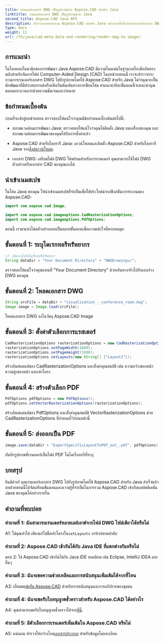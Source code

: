 ```yaml
---
title: เรนเดอร์เอกสาร DWG เป็นรูปภาพด้วย Aspose.CAD สำหรับ Java
linktitle: เรนเดอร์เอกสาร DWG เป็นรูปภาพด้วย Java
second_title: Aspose.CAD Java API
description: สำรวจการผสานรวม Aspose.CAD สำหรับ Java อย่างราบรื่นในการเรนเดอร์เอกสาร DWG ไปยังรูปภาพ ปฏิบัติตามคำแนะนำทีละขั้นตอนของเราเพื่อผลลัพธ์ที่มีประสิทธิภาพ
type: docs
weight: 11
url: /th/java/cad-meta-data-and-rendering/render-dwg-to-image/
---
```

## การแนะนำ

ในโลกแบบไดนามิกของการพัฒนา Java Aspose.CAD มีความโดดเด่นในฐานะเครื่องมืออันทรงพลังสำหรับจัดการไฟล์ Computer-Aided Design (CAD) ในบทช่วยสอนนี้ เราจะสำรวจกระบวนการเรนเดอร์เอกสาร DWG ไปยังรูปภาพโดยใช้ Aspose.CAD สำหรับ Java ไม่ว่าคุณจะเป็นนักพัฒนาที่มีประสบการณ์หรือเพิ่งเริ่มต้นเส้นทางการเขียนโค้ด คำแนะนำทีละขั้นตอนนี้จะแนะนำคุณตลอดกระบวนการด้วยความชัดเจนและง่ายดาย

## ข้อกำหนดเบื้องต้น

ก่อนที่จะเข้าสู่บทช่วยสอน ตรวจสอบให้แน่ใจว่าคุณมีข้อกำหนดเบื้องต้นต่อไปนี้:

- สภาพแวดล้อมการพัฒนา Java: ตรวจสอบให้แน่ใจว่าคุณได้ติดตั้ง Java บนเครื่องของคุณ และสภาพแวดล้อมการพัฒนาของคุณได้รับการตั้งค่าแล้ว

-  Aspose.CAD สำหรับไลบรารี Java: ดาวน์โหลดและติดตั้ง Aspose.CAD สำหรับไลบรารี Java จาก[ลิ้งค์ดาวน์โหลด](https://releases.aspose.com/cad/java/).

- เอกสาร DWG: เตรียมไฟล์ DWG ให้พร้อมสำหรับการเรนเดอร์ คุณสามารถใช้ไฟล์ DWG ตัวอย่างหรือเอกสาร CAD ของคุณเองได้

## นำเข้าเนมสเปซ

ในโค้ด Java ของคุณ ให้นำเข้าเนมสเปซที่จำเป็นเพื่อใช้ประโยชน์จากฟังก์ชันการทำงานของ Aspose.CAD:

```java
import com.aspose.cad.Image;

import com.aspose.cad.imageoptions.CadRasterizationOptions;
import com.aspose.cad.imageoptions.PdfOptions;
```

ตอนนี้ เรามาแบ่งโค้ดตัวอย่างออกเป็นหลายขั้นตอนเพื่อความเข้าใจที่ครอบคลุม:

## ขั้นตอนที่ 1: ระบุไดเรกทอรีทรัพยากร

```java
// เส้นทางไปยังไดเร็กทอรีทรัพยากร
String dataDir = "Your Document Directory" + "DWGDrawings/";
```

ตรวจสอบให้แน่ใจว่าคุณแทนที่ "Your Document Directory" ด้วยเส้นทางจริงไปยังแบบร่าง DWG ของคุณ

## ขั้นตอนที่ 2: โหลดเอกสาร DWG

```java
String srcFile = dataDir + "visualization_-_conference_room.dwg";
Image image = Image.load(srcFile);
```

โหลดเอกสาร DWG ลงในวัตถุ Aspose.CAD Image

## ขั้นตอนที่ 3: ตั้งค่าตัวเลือกการแรสเตอร์

```java
CadRasterizationOptions rasterizationOptions = new CadRasterizationOptions();
rasterizationOptions.setPageWidth(1600);
rasterizationOptions.setPageHeight(1600);
rasterizationOptions.setLayouts(new String[] {"Layout1"});
```

สร้างอินสแตนซ์ของ CadRasterizationOptions และตั้งค่าคุณสมบัติ เช่น ความกว้างของหน้า ความสูงของหน้า และเค้าโครง

## ขั้นตอนที่ 4: สร้างตัวเลือก PDF

```java
PdfOptions pdfOptions = new PdfOptions();
pdfOptions.setVectorRasterizationOptions(rasterizationOptions);
```

สร้างอินสแตนซ์ของ PdfOptions และตั้งค่าคุณสมบัติ VectorRasterizationOptions ด้วย CadRasterizationOptions ที่กำหนดไว้ก่อนหน้านี้

## ขั้นตอนที่ 5: ส่งออกเป็น PDF

```java
image.save(dataDir + "ExportSpecificLayoutToPDF_out_.pdf", pdfOptions);
```

บันทึกรูปภาพที่เรนเดอร์เป็นไฟล์ PDF ในไดเร็กทอรีที่ระบุ

## บทสรุป

ยินดีด้วย! คุณเรนเดอร์เอกสาร DWG ไปยังรูปภาพโดยใช้ Aspose.CAD สำหรับ Java สำเร็จแล้ว บทช่วยสอนนี้ได้จัดเตรียมขั้นตอนและความรู้ที่จำเป็นในการรวม Aspose.CAD เข้ากับแอปพลิเคชัน Java ของคุณได้อย่างราบรื่น

## คำถามที่พบบ่อย

### คำถามที่ 1: ฉันสามารถเรนเดอร์หลายเลย์เอาต์จากไฟล์ DWG ไฟล์เดียวได้หรือไม่

 A1: ใช่คุณทำได้ เพียงแก้ไขชื่อเค้าโครงใน`setLayouts` อาร์เรย์ตามลำดับ

### คำถามที่ 2: Aspose.CAD เข้ากันได้กับ Java IDE ที่แตกต่างกันหรือไม่

ตอบ 2: ใช่ Aspose.CAD เข้ากันได้กับ Java IDE ยอดนิยม เช่น Eclipse, IntelliJ IDEA และอื่นๆ

### คำถามที่ 3: ฉันจะขอความช่วยเหลือและการสนับสนุนเพิ่มเติมได้จากที่ไหน

 A3: เยี่ยมชม[ฟอรั่ม Aspose.CAD](https://forum.aspose.com/c/cad/19) สำหรับการสนับสนุนและการอภิปรายของชุมชน

### คำถามที่ 4: ฉันจะขอรับใบอนุญาตชั่วคราวสำหรับ Aspose.CAD ได้อย่างไร

 A4: คุณสามารถขอรับใบอนุญาตชั่วคราวได้จาก[ที่นี่](https://purchase.aspose.com/temporary-license/).

### คำถามที่ 5: มีตัวเลือกการเรนเดอร์เพิ่มเติมใน Aspose.CAD หรือไม่

 A5: แน่นอน สำรวจให้กว้างไกล[เอกสารประกอบ](https://reference.aspose.com/cad/java/) สำหรับข้อมูลโดยละเอียด